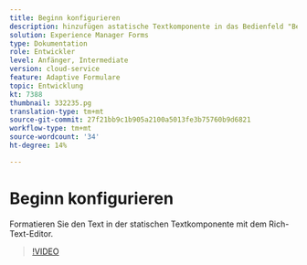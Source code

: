 ```yaml
---
title: Beginn konfigurieren
description: hinzufügen astatische Textkomponente in das Bedienfeld "Beginn".
solution: Experience Manager Forms
type: Dokumentation
role: Entwickler
level: Anfänger, Intermediate
version: cloud-service
feature: Adaptive Formulare
topic: Entwicklung
kt: 7388
thumbnail: 332235.pg
translation-type: tm+mt
source-git-commit: 27f21bb9c1b905a2100a5013fe3b75760b9d6821
workflow-type: tm+mt
source-wordcount: '34'
ht-degree: 14%

---
```



# Beginn konfigurieren

Formatieren Sie den Text in der statischen Textkomponente mit dem Rich-Text-Editor.

>[!VIDEO](https://video.tv.adobe.com/v/332235?quality=12&learn=on)

